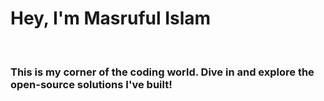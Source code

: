 <!DOCTYPE html>
<html>
  <body>
    <h1>Hey, I'm Masruful Islam</h1>
    <br>
    <h3>This is my corner of the coding world. Dive in and explore the open-source solutions I've built!</h3>
  </body>
</html>
